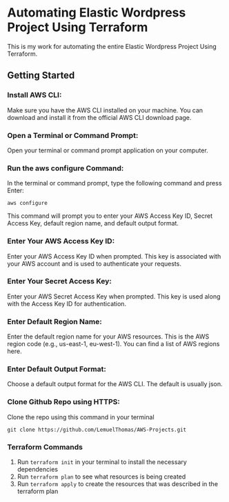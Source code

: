 # Automating Elastic Wordpress Project Using Terraform
This is my work for automating the entire Elastic Wordpress Project Using Terraform.

## Getting Started
### Install AWS CLI:
Make sure you have the AWS CLI installed on your machine. You can download and install it from the official AWS CLI download page.

### Open a Terminal or Command Prompt:
Open your terminal or command prompt application on your computer.

### Run the aws configure Command:
In the terminal or command prompt, type the following command and press Enter:
```
aws configure
```
This command will prompt you to enter your AWS Access Key ID, Secret Access Key, default region name, and default output format.

### Enter Your AWS Access Key ID:
Enter your AWS Access Key ID when prompted. This key is associated with your AWS account and is used to authenticate your requests.

### Enter Your Secret Access Key:
Enter your AWS Secret Access Key when prompted. This key is used along with the Access Key ID for authentication.

### Enter Default Region Name:
Enter the default region name for your AWS resources. This is the AWS region code (e.g., us-east-1, eu-west-1). You can find a list of AWS regions here.

### Enter Default Output Format:
Choose a default output format for the AWS CLI. The default is usually json.

### Clone Github Repo using HTTPS:
Clone the repo using this command in your terminal
```
git clone https://github.com/LemuelThomas/AWS-Projects.git
```

### Terraform Commands
1. Run `terraform init` in your terminal to install the necessary dependencies
2. Run `terraform plan` to see what resources is being created
3. Run `terraform apply` to create the resources that was described in the terraform plan
